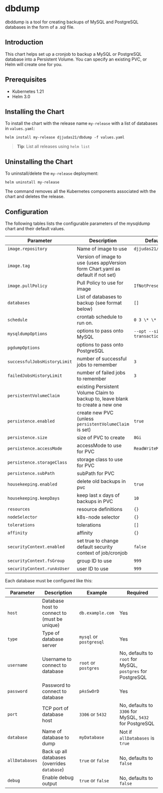 # dbdump

dbddump is a tool for creating backups of MySQL and PostgreSQL databases in the form of a .sql file.

## Introduction

This chart helps set up a cronjob to backup a MySQL or PostgreSQL database into a Persistent Volume. You can specify an existing PVC, or Helm will create one for you.

## Prerequisites

- Kubernetes 1.21
- Helm 3.0

## Installing the Chart

To install the chart with the release name `my-release` with a list of databases in `values.yaml`:

```console
helm install my-release djjudas21/dbdump -f values.yaml
```

> **Tip**: List all releases using `helm list`

## Uninstalling the Chart

To uninstall/delete the `my-release` deployment:

```console
helm uninstall my-release
```

The command removes all the Kubernetes components associated with the chart and deletes the release.

## Configuration

The following tables lists the configurable parameters of the mysqldump chart and their default values.

| Parameter                    | Description                                                                     | Default                      |
| ---------------------------- | ------------------------------------------------------------------------------- | ---------------------------- |
| `image.repository`           | Name of image to use                                                            | `djjudas21/dbdump`           |
| `image.tag`                  | Version of image to use (uses appVersion form Chart.yaml as default if not set) |                              |
| `image.pullPolicy`           | Pull Policy to use for image                                                    | `IfNotPresent`               |
| `databases`                  | List of databases to backup (see format below)                                  | `[]`                         |
| `schedule`                   | crontab schedule to run on.                                                     | `0 3 \* \* \*`               |
| `mysqldumpOptions`           | options to pass onto MySQL                                                      | `--opt --single-transaction` |
| `pgdumpOptions`              | options to pass onto PostgreSQL                                                 |                              |
| `successfulJobsHistoryLimit` | number of successful jobs to remember                                           | `3`                          |
| `failedJobsHistoryLimit`     | number of failed jobs to remember                                               | `3`                          |
| `persistentVolumeClaim`      | existing Persistent Volume Claim to backup to, leave blank to create a new one  |                              |
| `persistence.enabled`        | create new PVC (unless `persistentVolumeClaim` is set)                          | `true`                       |
| `persistence.size`           | size of PVC to create                                                           | `8Gi`                        |
| `persistence.accessMode`     | accessMode to use for PVC                                                       | `ReadWriteMany`              |
| `persistence.storageClass`   | storage class to use for PVC                                                    |                              |
| `persistence.subPath`        | subPath for PVC                                                                 |                              |
| `housekeeping.enabled`       | delete old backups in pvc                                                       | `true`                       |
| `housekeeping.keepDays`      | keep last x days of backups in PVC                                              | `10`                         |
| `resources`                  | resource definitions                                                            | `{}`                         |
| `nodeSelector`               | k8s-node selector                                                               | `{}`                         |
| `tolerations`                | tolerations                                                                     | `[]`                         |
| `affinity`                   | affinity                                                                        | `{}`                         |
| `securityContext.enabled`    | set true to change default security context of job/cronjob                      | `false`                      |
| `securityContext.fsGroup`    | group ID to use                                                                 | `999`                        |
| `securityContext.runAsUser`  | user ID to use                                                                  | `999`                        |

Each database must be configured like this:

| Parameter      | Description                                  | Example                 | Required                                                    |
| ---------------| ---------------------------------------------| ------------------------|-------------------------------------------------------------|
| `host`         | Database host to connect to (must be unique) | `db.example.com`        | Yes                                                         |
| `type`         | Type of database server                      | `mysql` or `postgresql` | Yes                                                         |
| `username`     | Username to connect to database              | `root` or `postgres`    | No, defaults to `root` for MySQL, `postgres` for PostgreSQL |
| `password`     | Password to connect to database              | `pAsSwOrD`              | Yes                                                         |
| `port`         | TCP port of database host                    | `3306` or `5432`        | No, defaults to `3306` for MySQL, `5432` for PostgreSQL     |
| `database`     | Name of database to dump                     | `myDatabase`            | Not if `allDatabases` is `true`                             |
| `allDatabases` | Back up all databases (overrides `database`) | `true` or `false`       | No, defaults to `false`                                     |
| `debug`        | Enable debug output                          | `true` or `false`       | No, defaults to `false`                                     |
